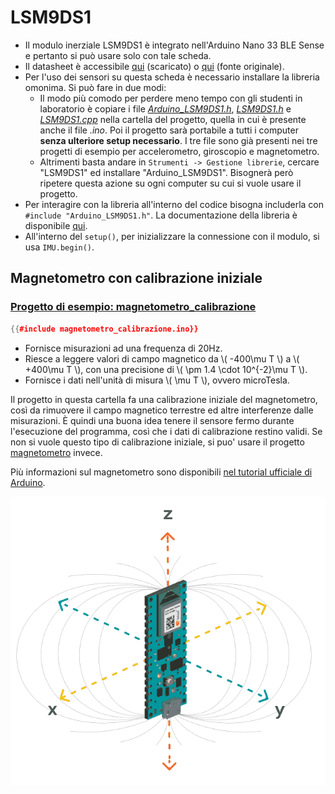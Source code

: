 # LSM9DS1

- Il modulo inerziale LSM9DS1 è integrato nell'Arduino Nano 33 BLE Sense e pertanto si può usare solo con tale scheda.
- Il datasheet è accessibile [qui](./assets/LSM9DS1.pdf) (scaricato) o [qui](https://cdn.sparkfun.com/assets/learn_tutorials/3/7/3/LSM9DS1_Datasheet.pdf) (fonte originale).
- Per l'uso dei sensori su questa scheda è necessario installare la libreria omonima. Si può fare in due modi:
  - Il modo più comodo per perdere meno tempo con gli studenti in laboratorio è copiare i file [*Arduino_LSM9DS1.h*](./accelerometro/Arduino_LSM9DS1.h), [*LSM9DS1.h*](./accelerometro/LSM9DS1.h) e [*LSM9DS1.cpp*](./accelerometro/LSM9DS1.cpp) nella cartella del progetto, quella in cui è presente anche il file *.ino*. Poi il progetto sarà portabile a tutti i computer **senza ulteriore setup necessario**. I tre file sono già presenti nei tre progetti di esempio per accelerometro, giroscopio e magnetometro.
  - Altrimenti basta andare in `Strumenti -> Gestione librerie`, cercare "LSM9DS1" ed installare "Arduino_LSM9DS1". Bisognerà però ripetere questa azione su ogni computer su cui si vuole usare il progetto.
- Per interagire con la libreria all'interno del codice bisogna includerla con `#include "Arduino_LSM9DS1.h"`. La documentazione della libreria è disponibile [qui](https://www.arduino.cc/reference/en/libraries/arduino_lsm9ds1/).
- All'interno del `setup()`, per inizializzare la connessione con il modulo, si usa `IMU.begin()`.


## Magnetometro con calibrazione iniziale

### [Progetto di esempio: magnetometro_calibrazione](./magnetometro_calibrazione.ino)

```C++
{{#include magnetometro_calibrazione.ino}}
```

- Fornisce misurazioni ad una frequenza di 20Hz.
- Riesce a leggere valori di campo magnetico da \\( -400\mu T \\) a \\( +400\mu T \\), con una precisione di \\( \pm 1.4 \cdot 10^{-2}\mu T \\).
- Fornisce i dati nell'unità di misura \\( \mu T \\), ovvero microTesla.

Il progetto in questa cartella fa una calibrazione iniziale del magnetometro, così da rimuovere il campo magnetico terrestre ed altre interferenze dalle misurazioni. È quindi una buona idea tenere il sensore fermo durante l'esecuzione del programma, così che i dati di calibrazione restino validi. Se non si vuole questo tipo di calibrazione iniziale, si puo' usare il progetto [magnetometro](../magnetometro/13_magnetometro.md) invece.

Più informazioni sul magnetometro sono disponibili [nel tutorial ufficiale di Arduino](https://docs.arduino.cc/tutorials/nano-33-ble-sense/imu-magnetometer).

![Orientazione](./nano33BS_04_magnetometer.png)

